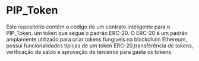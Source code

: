 # PIP_Token
Este repositório contém o código de um contrato inteligente para o PIP_Token, um token que segue o padrão ERC-20. O ERC-20 é um padrão amplamente utilizado para criar tokens fungíveis na blockchain Ethereum, possui funcionalidades típicas de um token ERC-20,transferência de tokens, verificação de saldo e aprovação de terceiros para gasta os tokens.
